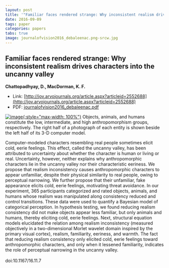 ```yaml
---
layout: post
title: '"Familiar faces rendered strange: Why inconsistent realism drives characters into the uncanny valley"'
date: 2016-09-09
tags: paper
categories: papers
tabs: true
image: journalofvision2016_debaleenac.png-srcw.jpg
---
```


## Familiar faces rendered strange: Why inconsistent realism drives characters into the uncanny valley
**Chattopadhyay, D., MacDorman, K. F.**
- Link: [http://jov.arvojournals.org/article.aspx?articleid=2552688](http://jov.arvojournals.org/article.aspx?articleid=2552688)
- PDF: [journalofvision2016_debaleenac.pdf](/documents/journalofvision2016_debaleenac.pdf)


[![image](https://www.evl.uic.edu/output/originals/journalofvision2016_debaleenac.png-srcw.jpg){:style="max-width: 100%"}](https://www.evl.uic.edu/output/originals/journalofvision2016_debaleenac.png-srcw.jpg)
Objects, animals, and humans constitute the low, intermediate, and high anthropomorphism groups, respectively. The right half of a photograph of each entity is shown beside the left half of its 3-D computer model.

Computer-modeled characters resembling real people sometimes elicit cold, eerie feelings. This effect, called the uncanny valley, has been attributed to uncertainty about whether the character is human or living or real. Uncertainty, however, neither explains why
anthropomorphic characters lie in the uncanny valley nor their characteristic eeriness. We propose that realism inconsistency causes anthropomorphic characters to appear unfamiliar, despite their physical similarity to real people, owing to perceptual narrowing. We further propose that their unfamiliar, fake appearance elicits cold, eerie feelings, motivating threat avoidance. In our experiment, 365 participants categorized and rated objects, animals, and humans whose realism was manipulated along consistency reduced and control transitions. These data were used to quantify a Bayesian model of categorical perception. In hypothesis testing, we found reducing realism consistency did not make objects appear less familiar, but only animals and humans, thereby eliciting cold, eerie feelings. Next, structural equation models elucidated the relation among realism inconsistency (measured objectively in a two-dimensional Morlet wavelet domain inspired by the primary visual cortex), realism, familiarity, eeriness, and warmth. The fact that reducing realism consistency only elicited cold, eerie feelings toward anthropomorphic characters, and only when it lessened familiarity, indicates the role of perceptual narrowing in the uncanny valley.<br><br>
doi:10.1167/16.11.7
